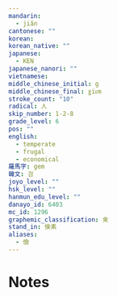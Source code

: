 ```yaml
---
mandarin:
  - jiǎn
cantonese: ""
korean:
korean_native: ""
japanese:
  - KEN
japanese_nanori: ""
vietnamese:
middle_chinese_initial: g
middle_chinese_final: ɣiᴇm
stroke_count: "10"
radical: 人
skip_number: 1-2-8
grade_level: 6
pos: ""
english:
  - temperate
  - frugal
  - economical
羅馬字: gem
韓文: 검
joyo_level: ""
hsk_level: ""
hanmun_edu_level: ""
danayo_id: 6403
mc_id: 1296
graphemic_classification: 㑒
stand_in: 倹素
aliases:
  - 儉
---
```


# Notes
